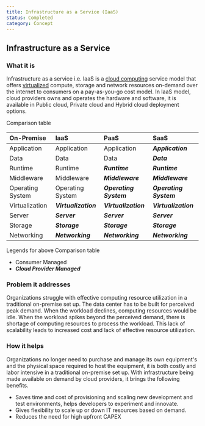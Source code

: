 ```yaml
---
title: Infrastructure as a Service (IaaS)
status: Completed
category: Concept
---
```


## Infrastructure as a Service

### What it is

Infrastructure as a service i.e. IaaS is a [cloud computing](https://github.com/cncf/glossary/blob/main/definitions/cloud_computing.md) service model that offers [virtualized](https://github.com/cncf/glossary/blob/main/definitions/virtualization.md) compute, storage and network resources on-demand over the internet to consumers on a pay-as-you-go cost model.
In IaaS model, cloud providers owns and operates the hardware and software, it is available in Public cloud, Private cloud and Hybrid cloud deployment options. 

Comparison table

| **On-Premise**       | **IaaS**             | **PaaS**             | **SaaS**             |
|:------------------|:------------------|:------------------|:------------------|
| Application      | Application      | Application      | ***Application***      |
| Data             | Data             | Data             | ***Data***             |
| Runtime          | Runtime          | ***Runtime***          | ***Runtime***          |
| Middleware       | Middleware       | ***Middleware***       | ***Middleware***       |
| Operating System | Operating System | ***Operating System*** | ***Operating System*** |
| Virtualization   | ***Virtualization***   | ***Virtualization***   | ***Virtualization***   |
| Server           | ***Server***           | ***Server***           | ***Server***           |
| Storage          | ***Storage***          | ***Storage***          | ***Storage***          |
| Networking       | ***Networking***       | ***Networking***       | ***Networking***       |

Legends for above Comparison table
- Consumer Managed
- ***Cloud Provider Managed***

### Problem it addresses

Organizations struggle with effective computing resource utilization in a traditional on-premise set up. The data center has to be built for perceived peak demand. When the workload declines, computing resources would be idle. When the workload spikes beyond the perceived demand, there is shortage of computing resources to process the workload. This lack of scalability leads to increased cost and lack of effective resource utilization.

### How it helps

Organizations no longer need to purchase and manage its own equipment's and the physical space required to host the equipment, it is both costly and labor intensive in a traditional on-premise set up.  With infrastructure being made available on demand by cloud providers, it brings the following benefits.
 - Saves time and cost of provisioning and scaling new development and test environments, helps developers to experiment and innovate.
 - Gives flexibility to scale up or down IT resources based on demand.
 - Reduces the need for high upfront CAPEX
